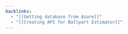 ```yaml
---
backlinks:
  - "[[Getting database from Azure]]"
  - "[[Creating API for Ballpart Estimator]]"
---
```

